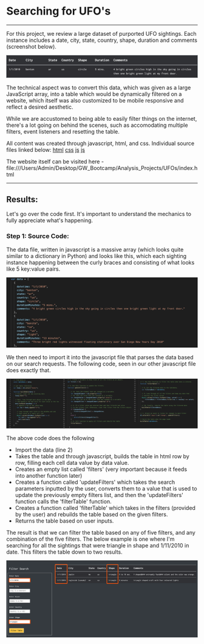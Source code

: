 # Searching for UFO's
---
For this project, we review a large dataset of purported UFO sightings. Each instance includes a date, city, state, country, shape, duration and comments (screenshot below). 

<img src="https://github.com/carlosjennings1991/UFOs/blob/main/row_sample.png">

The technical aspect was to convert this data, which was given as a large JavaScript array, into a table which would be dynamically filtered on a website, which itself was also customized to be mobile responsive and reflect a desired aesthetic. 

While we are accustomed to being able to easily filter things on the internet, there's a lot going on behind the scenes, such as accomodating multiple filters, event listeners and resetting the table. 

All content was created through javascript, html, and css. Individual source files linked below: 
[html](https://github.com/carlosjennings1991/UFOs/blob/main/index.html)
[css](https://github.com/carlosjennings1991/UFOs/blob/main/static/css/style_from_bootstrap.css)
[js](https://github.com/carlosjennings1991/UFOs/blob/main/static/js/app.js)
[js](https://github.com/carlosjennings1991/UFOs/blob/main/static/js/data.js)

The website itself can be visited here - file:///Users/Admin/Desktop/GW_Bootcamp/Analysis_Projects/UFOs/index.html

---

## Results: 

Let's go over the code first. It's important to understand the mechanics to fully appreciate what's happening. 

### Step 1: Source Code: 

The data file, written in javascript is a massive array (which looks quite similar to a dictionary in Python) and looks like this, which each sighting instance happening between the curly braces and consisting of what looks like 5 key:value pairs. 

<img src="https://github.com/carlosjennings1991/UFOs/blob/main/data_source_code.png">

We then need to import it into the javascript file that parses the data based on our search requests. The following code, seen in our other javascript file does exactly that. 

<img src="https://github.com/carlosjennings1991/UFOs/blob/main/code.png">

The above code does the following

* Import the data (line 2)
* Takes the table and through javascript, builds the table in html row by row, filling each cell data value by data value. 
* Creates an empty list called 'filters' (very important because it feeds into another function later)
* Creates a function called 'updateFilters' which takes the search parameters inputted by the user, converts them to a value that is used to update the previously empty filters list, and then the 'updateFilters' function calls the 'filterTable' function.
* Creates a function called 'filterTable' which takes in the filters (provided by the user) and rebuilds the table based on the given filters. 
* Returns the table based on user inputs.  

The result is that we can filter the table based on any of five filters, and any combination of the five filters. The below example is one where I'm searching for all the sightings that were triangle in shape and 1/11/2010 in date. This filters the table down to two results. 

<img src="https://github.com/carlosjennings1991/UFOs/blob/main/filtered_results.png">
